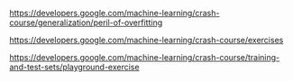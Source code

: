 https://developers.google.com/machine-learning/crash-course/generalization/peril-of-overfitting

https://developers.google.com/machine-learning/crash-course/exercises

https://developers.google.com/machine-learning/crash-course/training-and-test-sets/playground-exercise
